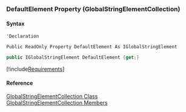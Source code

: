 ﻿### DefaultElement Property (GlobalStringElementCollection)

#### Syntax

```vbnet
'Declaration

Public ReadOnly Property DefaultElement As IGlobalStringElement
```

```csharp
public IGlobalStringElement DefaultElement {get;}
```

[!include[Requirements](../partials/requirements.md)]

#### Reference

[GlobalStringElementCollection Class](fcSDK~FChoice.Foundation.Clarify.DataObjects.GlobalStringElementCollection.md)  
[GlobalStringElementCollection Members](fcSDK~FChoice.Foundation.Clarify.DataObjects.GlobalStringElementCollection_members.md)